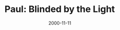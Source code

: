 ---
layout: message
category: message
series: "Bad Boyz of the Bible"
title: "Paul: Blinded by the Light"
date: 2000-11-11
audio-description: "Let's look at the Bad Boyz of the Bible and find lessons for ourselves in their failure and success. "
audio: ""
audio-title: "Paul&#58; Blinded by the Light"
audio-duration: ":"
---